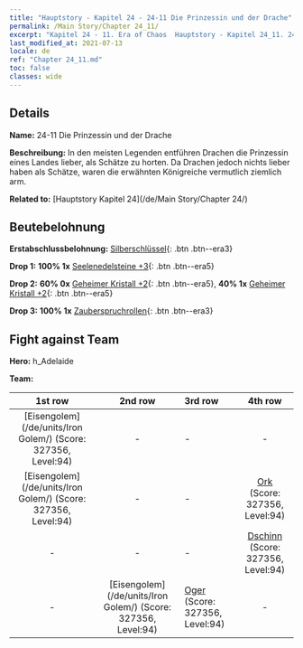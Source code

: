 ```yaml
---
title: "Hauptstory - Kapitel 24 - 24-11 Die Prinzessin und der Drache"
permalink: /Main Story/Chapter 24_11/
excerpt: "Kapitel 24 - 11. Era of Chaos  Hauptstory - Kapitel 24_11. 24-11 Die Prinzessin und der Drache"
last_modified_at: 2021-07-13
locale: de
ref: "Chapter 24_11.md"
toc: false
classes: wide
---
```


## Details

 **Name:** 24-11 Die Prinzessin und der Drache

 **Beschreibung:** In den meisten Legenden entführen Drachen die Prinzessin eines Landes lieber, als Schätze zu horten. Da Drachen jedoch nichts lieber haben als Schätze, waren die erwähnten Königreiche vermutlich ziemlich arm.

 **Related to:** [Hauptstory Kapitel 24](/de/Main Story/Chapter 24/)

## Beutebelohnung

 **Erstabschlussbelohnung:** [Silberschlüssel](/ItemsDE/con_693/){: .btn .btn--era3}

 **Drop 1:** **100% 1x** [Seelenedelsteine +3](/ItemsDE/mat_86/){: .btn .btn--era5}

 **Drop 2:** **60% 0x** [Geheimer Kristall +2](/ItemsDE/mat_80/){: .btn .btn--era5}, **40% 1x** [Geheimer Kristall +2](/ItemsDE/mat_80/){: .btn .btn--era5}

 **Drop 3:** **100% 1x** [Zauberspruchrollen](/ItemsDE/con_694/){: .btn .btn--era3}


## Fight against Team
 **Hero:** h_Adelaide

 **Team:**


  | 1st row | 2nd row | 3rd row | 4th row |
  |:----:|:----:|:----|:----:|
  | [Eisengolem](/de/units/Iron Golem/) (Score: 327356, Level:94)  | - | - | - |
  | [Eisengolem](/de/units/Iron Golem/) (Score: 327356, Level:94)  | - | - | [Ork](/de/units/Orc/) (Score: 327356, Level:94)  |
  | - | - | - | [Dschinn](/de/units/Genie/) (Score: 327356, Level:94)  |
  | - | [Eisengolem](/de/units/Iron Golem/) (Score: 327356, Level:94)  | [Oger](/de/units/Ogre/) (Score: 327356, Level:94)  | - |


